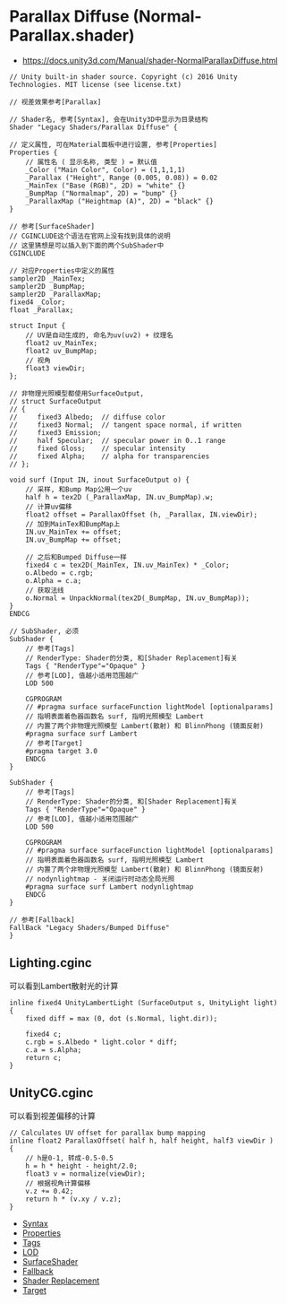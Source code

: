 # Parallax Diffuse (Normal-Parallax.shader)
* <https://docs.unity3d.com/Manual/shader-NormalParallaxDiffuse.html>

```ShaderLab
// Unity built-in shader source. Copyright (c) 2016 Unity Technologies. MIT license (see license.txt)

// 视差效果参考[Parallax]

// Shader名, 参考[Syntax], 会在Unity3D中显示为目录结构
Shader "Legacy Shaders/Parallax Diffuse" {

// 定义属性, 可在Material面板中进行设置, 参考[Properties]
Properties {
    // 属性名 ( 显示名称, 类型 ) = 默认值
    _Color ("Main Color", Color) = (1,1,1,1)
    _Parallax ("Height", Range (0.005, 0.08)) = 0.02
    _MainTex ("Base (RGB)", 2D) = "white" {}
    _BumpMap ("Normalmap", 2D) = "bump" {}
    _ParallaxMap ("Heightmap (A)", 2D) = "black" {}
}

// 参考[SurfaceShader]
// CGINCLUDE这个语法在官网上没有找到具体的说明
// 这里猜想是可以插入到下面的两个SubShader中
CGINCLUDE

// 对应Properties中定义的属性
sampler2D _MainTex;
sampler2D _BumpMap;
sampler2D _ParallaxMap;
fixed4 _Color;
float _Parallax;

struct Input {
    // UV是自动生成的, 命名为uv(uv2) + 纹理名
    float2 uv_MainTex;
    float2 uv_BumpMap;
    // 视角
    float3 viewDir;
};

// 非物理光照模型都使用SurfaceOutput, 
// struct SurfaceOutput
// {
//     fixed3 Albedo;  // diffuse color
//     fixed3 Normal;  // tangent space normal, if written
//     fixed3 Emission;
//     half Specular;  // specular power in 0..1 range
//     fixed Gloss;    // specular intensity
//     fixed Alpha;    // alpha for transparencies
// };

void surf (Input IN, inout SurfaceOutput o) {
    // 采样, 和Bump Map公用一个uv
    half h = tex2D (_ParallaxMap, IN.uv_BumpMap).w;
    // 计算uv偏移
    float2 offset = ParallaxOffset (h, _Parallax, IN.viewDir);
    // 加到MainTex和BumpMap上
    IN.uv_MainTex += offset;
    IN.uv_BumpMap += offset;
    
    // 之后和Bumped Diffuse一样
    fixed4 c = tex2D(_MainTex, IN.uv_MainTex) * _Color;
    o.Albedo = c.rgb;
    o.Alpha = c.a;
    // 获取法线
    o.Normal = UnpackNormal(tex2D(_BumpMap, IN.uv_BumpMap));
}
ENDCG

// SubShader, 必须
SubShader {
    // 参考[Tags]
    // RenderType: Shader的分类, 和[Shader Replacement]有关
    Tags { "RenderType"="Opaque" }
    // 参考[LOD], 值越小适用范围越广
    LOD 500

    CGPROGRAM
	// #pragma surface surfaceFunction lightModel [optionalparams]
	// 指明表面着色器函数名 surf, 指明光照模型 Lambert
	// 内置了两个非物理光照模型 Lambert(散射) 和 BlinnPhong (镜面反射)
    #pragma surface surf Lambert
    // 参考[Target]
    #pragma target 3.0
    ENDCG
}

SubShader {
    // 参考[Tags]
    // RenderType: Shader的分类, 和[Shader Replacement]有关
    Tags { "RenderType"="Opaque" }
    // 参考[LOD], 值越小适用范围越广
    LOD 500

    CGPROGRAM
	// #pragma surface surfaceFunction lightModel [optionalparams]
	// 指明表面着色器函数名 surf, 指明光照模型 Lambert
	// 内置了两个非物理光照模型 Lambert(散射) 和 BlinnPhong (镜面反射)
	// nodynlightmap - 关闭运行时动态全局光照
    #pragma surface surf Lambert nodynlightmap
    ENDCG
}

// 参考[Fallback]
FallBack "Legacy Shaders/Bumped Diffuse"
}

```

## Lighting.cginc
可以看到Lambert散射光的计算

```HLSL
inline fixed4 UnityLambertLight (SurfaceOutput s, UnityLight light)
{
    fixed diff = max (0, dot (s.Normal, light.dir));

    fixed4 c;
    c.rgb = s.Albedo * light.color * diff;
    c.a = s.Alpha;
    return c;
}
```

## UnityCG.cginc 
可以看到视差偏移的计算

```HLGL
// Calculates UV offset for parallax bump mapping
inline float2 ParallaxOffset( half h, half height, half3 viewDir )
{
    // h是0-1, 转成-0.5-0.5
    h = h * height - height/2.0;
    float3 v = normalize(viewDir);
    // 根据视角计算偏移
    v.z += 0.42;
    return h * (v.xy / v.z);
}
```


* [Syntax](../../../ShaderLab%20Reference/ShaderLab%20Syntax.md)
* [Properties](../../../ShaderLab%20Reference/ShaderLab%20Properties.md)
* [Tags](../../../ShaderLab%20Reference/SubShader%20Tags.md)
* [LOD](../../../ShaderLab%20Reference/SubShader%20LOD.md)
* [SurfaceShader](../../../ShaderLab%20Reference/SurfaceShader.md)
* [Fallback](../../../ShaderLab%20Reference/ShaderLab%20Fallback.md)
* [Shader Replacement](../../../ShaderLab%20Reference/Shader%20Replacement.md)
* [Target](../../../ShaderLab%20Reference/Shader%20Compilation%20Target.md)
